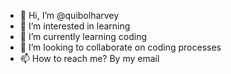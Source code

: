 - 👋 Hi, I’m @quibolharvey
- 👀 I’m interested in learning
- 🌱 I’m currently learning coding
- 💞️ I’m looking to collaborate on coding processes 
- 📫 How to reach me? By my email

<!---
quibolharvey/quibolharvey is a ✨ special ✨ repository because its `README.md` (this file) appears on your GitHub profile.
You can click the Preview link to take a look at your changes.
--->
